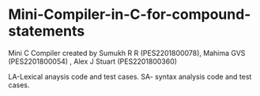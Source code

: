 # Mini-Compiler-in-C-for-compound-statements
Mini C Compiler created by Sumukh R R (PES2201800078), Mahima GVS (PES2201800054) , Alex J Stuart (PES2201800360)


LA-Lexical anaysis code and test cases.
SA- syntax analysis code and test cases.

